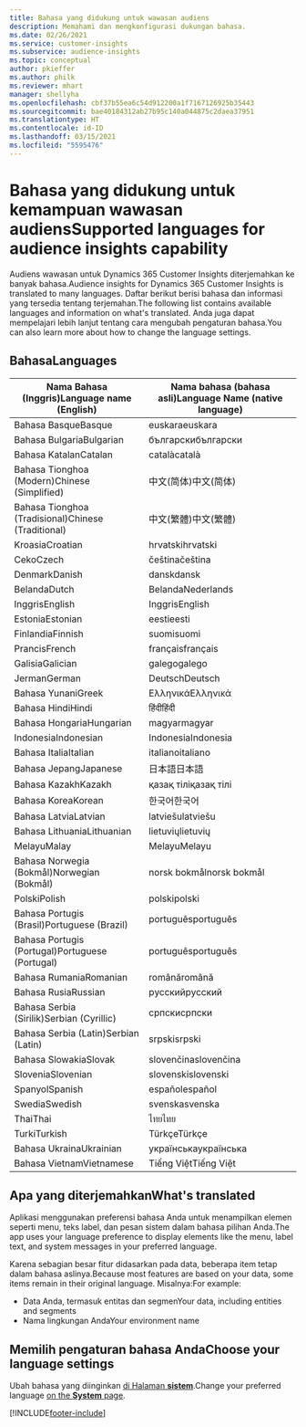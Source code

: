 ```yaml
---
title: Bahasa yang didukung untuk wawasan audiens
description: Memahami dan mengkonfigurasi dukungan bahasa.
ms.date: 02/26/2021
ms.service: customer-insights
ms.subservice: audience-insights
ms.topic: conceptual
author: pkieffer
ms.author: philk
ms.reviewer: mhart
manager: shellyha
ms.openlocfilehash: cbf37b55ea6c54d912200a1f7167126925b35443
ms.sourcegitcommit: bae40184312ab27b95c140a044875c2daea37951
ms.translationtype: HT
ms.contentlocale: id-ID
ms.lasthandoff: 03/15/2021
ms.locfileid: "5595476"
---
```

# <a name="supported-languages-for-audience-insights-capability"></a><span data-ttu-id="afdbf-103">Bahasa yang didukung untuk kemampuan wawasan audiens</span><span class="sxs-lookup"><span data-stu-id="afdbf-103">Supported languages for audience insights capability</span></span>

<span data-ttu-id="afdbf-104">Audiens wawasan untuk Dynamics 365 Customer Insights diterjemahkan ke banyak bahasa.</span><span class="sxs-lookup"><span data-stu-id="afdbf-104">Audience insights for Dynamics 365 Customer Insights is translated to many languages.</span></span> <span data-ttu-id="afdbf-105">Daftar berikut berisi bahasa dan informasi yang tersedia tentang terjemahan.</span><span class="sxs-lookup"><span data-stu-id="afdbf-105">The following list contains available languages and information on what's translated.</span></span> <span data-ttu-id="afdbf-106">Anda juga dapat mempelajari lebih lanjut tentang cara mengubah pengaturan bahasa.</span><span class="sxs-lookup"><span data-stu-id="afdbf-106">You can also learn more about how to change the language settings.</span></span> 

## <a name="languages"></a><span data-ttu-id="afdbf-107">Bahasa</span><span class="sxs-lookup"><span data-stu-id="afdbf-107">Languages</span></span>

| <span data-ttu-id="afdbf-108">Nama Bahasa (Inggris)</span><span class="sxs-lookup"><span data-stu-id="afdbf-108">Language name (English)</span></span>|  <span data-ttu-id="afdbf-109">Nama bahasa (bahasa asli)</span><span class="sxs-lookup"><span data-stu-id="afdbf-109">Language Name (native language)</span></span> |
| ------------- | ------------- |
| <span data-ttu-id="afdbf-110">Bahasa Basque</span><span class="sxs-lookup"><span data-stu-id="afdbf-110">Basque</span></span> | <span data-ttu-id="afdbf-111">euskara</span><span class="sxs-lookup"><span data-stu-id="afdbf-111">euskara</span></span> |
| <span data-ttu-id="afdbf-112">Bahasa Bulgaria</span><span class="sxs-lookup"><span data-stu-id="afdbf-112">Bulgarian</span></span> | <span data-ttu-id="afdbf-113">български</span><span class="sxs-lookup"><span data-stu-id="afdbf-113">български</span></span> |
| <span data-ttu-id="afdbf-114">Bahasa Katalan</span><span class="sxs-lookup"><span data-stu-id="afdbf-114">Catalan</span></span> | <span data-ttu-id="afdbf-115">català</span><span class="sxs-lookup"><span data-stu-id="afdbf-115">català</span></span> |
| <span data-ttu-id="afdbf-116">Bahasa Tionghoa (Modern)</span><span class="sxs-lookup"><span data-stu-id="afdbf-116">Chinese (Simplified)</span></span> | <span data-ttu-id="afdbf-117">中文(简体)</span><span class="sxs-lookup"><span data-stu-id="afdbf-117">中文(简体)</span></span> |
| <span data-ttu-id="afdbf-118">Bahasa Tionghoa (Tradisional)</span><span class="sxs-lookup"><span data-stu-id="afdbf-118">Chinese (Traditional)</span></span> | <span data-ttu-id="afdbf-119">中文(繁體)</span><span class="sxs-lookup"><span data-stu-id="afdbf-119">中文(繁體)</span></span> |
| <span data-ttu-id="afdbf-120">Kroasia</span><span class="sxs-lookup"><span data-stu-id="afdbf-120">Croatian</span></span> | <span data-ttu-id="afdbf-121">hrvatski</span><span class="sxs-lookup"><span data-stu-id="afdbf-121">hrvatski</span></span> |
| <span data-ttu-id="afdbf-122">Ceko</span><span class="sxs-lookup"><span data-stu-id="afdbf-122">Czech</span></span> | <span data-ttu-id="afdbf-123">čeština</span><span class="sxs-lookup"><span data-stu-id="afdbf-123">čeština</span></span> |
| <span data-ttu-id="afdbf-124">Denmark</span><span class="sxs-lookup"><span data-stu-id="afdbf-124">Danish</span></span> | <span data-ttu-id="afdbf-125">dansk</span><span class="sxs-lookup"><span data-stu-id="afdbf-125">dansk</span></span> |
| <span data-ttu-id="afdbf-126">Belanda</span><span class="sxs-lookup"><span data-stu-id="afdbf-126">Dutch</span></span> | <span data-ttu-id="afdbf-127">Belanda</span><span class="sxs-lookup"><span data-stu-id="afdbf-127">Nederlands</span></span> |
| <span data-ttu-id="afdbf-128">Inggris</span><span class="sxs-lookup"><span data-stu-id="afdbf-128">English</span></span> | <span data-ttu-id="afdbf-129">Inggris</span><span class="sxs-lookup"><span data-stu-id="afdbf-129">English</span></span> |
| <span data-ttu-id="afdbf-130">Estonia</span><span class="sxs-lookup"><span data-stu-id="afdbf-130">Estonian</span></span> | <span data-ttu-id="afdbf-131">eesti</span><span class="sxs-lookup"><span data-stu-id="afdbf-131">eesti</span></span> |
| <span data-ttu-id="afdbf-132">Finlandia</span><span class="sxs-lookup"><span data-stu-id="afdbf-132">Finnish</span></span> | <span data-ttu-id="afdbf-133">suomi</span><span class="sxs-lookup"><span data-stu-id="afdbf-133">suomi</span></span> |
| <span data-ttu-id="afdbf-134">Prancis</span><span class="sxs-lookup"><span data-stu-id="afdbf-134">French</span></span> | <span data-ttu-id="afdbf-135">français</span><span class="sxs-lookup"><span data-stu-id="afdbf-135">français</span></span> |
| <span data-ttu-id="afdbf-136">Galisia</span><span class="sxs-lookup"><span data-stu-id="afdbf-136">Galician</span></span> | <span data-ttu-id="afdbf-137">galego</span><span class="sxs-lookup"><span data-stu-id="afdbf-137">galego</span></span> |
| <span data-ttu-id="afdbf-138">Jerman</span><span class="sxs-lookup"><span data-stu-id="afdbf-138">German</span></span> | <span data-ttu-id="afdbf-139">Deutsch</span><span class="sxs-lookup"><span data-stu-id="afdbf-139">Deutsch</span></span> |
| <span data-ttu-id="afdbf-140">Bahasa Yunani</span><span class="sxs-lookup"><span data-stu-id="afdbf-140">Greek</span></span> | <span data-ttu-id="afdbf-141">Ελληνικά</span><span class="sxs-lookup"><span data-stu-id="afdbf-141">Ελληνικά</span></span> |
| <span data-ttu-id="afdbf-142">Bahasa Hindi</span><span class="sxs-lookup"><span data-stu-id="afdbf-142">Hindi</span></span> | <span data-ttu-id="afdbf-143">हिंदी</span><span class="sxs-lookup"><span data-stu-id="afdbf-143">हिंदी</span></span> |
| <span data-ttu-id="afdbf-144">Bahasa Hongaria</span><span class="sxs-lookup"><span data-stu-id="afdbf-144">Hungarian</span></span> | <span data-ttu-id="afdbf-145">magyar</span><span class="sxs-lookup"><span data-stu-id="afdbf-145">magyar</span></span> |
| <span data-ttu-id="afdbf-146">Indonesia</span><span class="sxs-lookup"><span data-stu-id="afdbf-146">Indonesian</span></span> | <span data-ttu-id="afdbf-147">Indonesia</span><span class="sxs-lookup"><span data-stu-id="afdbf-147">Indonesia</span></span> |
| <span data-ttu-id="afdbf-148">Bahasa Italia</span><span class="sxs-lookup"><span data-stu-id="afdbf-148">Italian</span></span> | <span data-ttu-id="afdbf-149">italiano</span><span class="sxs-lookup"><span data-stu-id="afdbf-149">italiano</span></span> |
| <span data-ttu-id="afdbf-150">Bahasa Jepang</span><span class="sxs-lookup"><span data-stu-id="afdbf-150">Japanese</span></span> | <span data-ttu-id="afdbf-151">日本語</span><span class="sxs-lookup"><span data-stu-id="afdbf-151">日本語</span></span> |
| <span data-ttu-id="afdbf-152">Bahasa Kazakh</span><span class="sxs-lookup"><span data-stu-id="afdbf-152">Kazakh</span></span> | <span data-ttu-id="afdbf-153">қазақ тілі</span><span class="sxs-lookup"><span data-stu-id="afdbf-153">қазақ тілі</span></span> |
| <span data-ttu-id="afdbf-154">Bahasa Korea</span><span class="sxs-lookup"><span data-stu-id="afdbf-154">Korean</span></span> | <span data-ttu-id="afdbf-155">한국어</span><span class="sxs-lookup"><span data-stu-id="afdbf-155">한국어</span></span> |
| <span data-ttu-id="afdbf-156">Bahasa Latvia</span><span class="sxs-lookup"><span data-stu-id="afdbf-156">Latvian</span></span> | <span data-ttu-id="afdbf-157">latviešu</span><span class="sxs-lookup"><span data-stu-id="afdbf-157">latviešu</span></span> |
| <span data-ttu-id="afdbf-158">Bahasa Lithuania</span><span class="sxs-lookup"><span data-stu-id="afdbf-158">Lithuanian</span></span> | <span data-ttu-id="afdbf-159">lietuvių</span><span class="sxs-lookup"><span data-stu-id="afdbf-159">lietuvių</span></span> |
| <span data-ttu-id="afdbf-160">Melayu</span><span class="sxs-lookup"><span data-stu-id="afdbf-160">Malay</span></span> | <span data-ttu-id="afdbf-161">Melayu</span><span class="sxs-lookup"><span data-stu-id="afdbf-161">Melayu</span></span> |
| <span data-ttu-id="afdbf-162">Bahasa Norwegia (Bokmål)</span><span class="sxs-lookup"><span data-stu-id="afdbf-162">Norwegian (Bokmål)</span></span> | <span data-ttu-id="afdbf-163">norsk bokmål</span><span class="sxs-lookup"><span data-stu-id="afdbf-163">norsk bokmål</span></span> |
| <span data-ttu-id="afdbf-164">Polski</span><span class="sxs-lookup"><span data-stu-id="afdbf-164">Polish</span></span> | <span data-ttu-id="afdbf-165">polski</span><span class="sxs-lookup"><span data-stu-id="afdbf-165">polski</span></span> |
| <span data-ttu-id="afdbf-166">Bahasa Portugis (Brasil)</span><span class="sxs-lookup"><span data-stu-id="afdbf-166">Portuguese (Brazil)</span></span> | <span data-ttu-id="afdbf-167">português</span><span class="sxs-lookup"><span data-stu-id="afdbf-167">português</span></span> |
| <span data-ttu-id="afdbf-168">Bahasa Portugis (Portugal)</span><span class="sxs-lookup"><span data-stu-id="afdbf-168">Portuguese (Portugal)</span></span> | <span data-ttu-id="afdbf-169">português</span><span class="sxs-lookup"><span data-stu-id="afdbf-169">português</span></span> |
| <span data-ttu-id="afdbf-170">Bahasa Rumania</span><span class="sxs-lookup"><span data-stu-id="afdbf-170">Romanian</span></span> | <span data-ttu-id="afdbf-171">română</span><span class="sxs-lookup"><span data-stu-id="afdbf-171">română</span></span> |
| <span data-ttu-id="afdbf-172">Bahasa Rusia</span><span class="sxs-lookup"><span data-stu-id="afdbf-172">Russian</span></span> | <span data-ttu-id="afdbf-173">pусский</span><span class="sxs-lookup"><span data-stu-id="afdbf-173">pусский</span></span> |
| <span data-ttu-id="afdbf-174">Bahasa Serbia (Sirilik)</span><span class="sxs-lookup"><span data-stu-id="afdbf-174">Serbian (Cyrillic)</span></span> | <span data-ttu-id="afdbf-175">српски</span><span class="sxs-lookup"><span data-stu-id="afdbf-175">српски</span></span> |
| <span data-ttu-id="afdbf-176">Bahasa Serbia (Latin)</span><span class="sxs-lookup"><span data-stu-id="afdbf-176">Serbian (Latin)</span></span> | <span data-ttu-id="afdbf-177">srpski</span><span class="sxs-lookup"><span data-stu-id="afdbf-177">srpski</span></span> |
| <span data-ttu-id="afdbf-178">Bahasa Slowakia</span><span class="sxs-lookup"><span data-stu-id="afdbf-178">Slovak</span></span> | <span data-ttu-id="afdbf-179">slovenčina</span><span class="sxs-lookup"><span data-stu-id="afdbf-179">slovenčina</span></span> |
| <span data-ttu-id="afdbf-180">Slovenia</span><span class="sxs-lookup"><span data-stu-id="afdbf-180">Slovenian</span></span> | <span data-ttu-id="afdbf-181">slovenski</span><span class="sxs-lookup"><span data-stu-id="afdbf-181">slovenski</span></span> |
| <span data-ttu-id="afdbf-182">Spanyol</span><span class="sxs-lookup"><span data-stu-id="afdbf-182">Spanish</span></span> | <span data-ttu-id="afdbf-183">español</span><span class="sxs-lookup"><span data-stu-id="afdbf-183">español</span></span> |
| <span data-ttu-id="afdbf-184">Swedia</span><span class="sxs-lookup"><span data-stu-id="afdbf-184">Swedish</span></span> | <span data-ttu-id="afdbf-185">svenska</span><span class="sxs-lookup"><span data-stu-id="afdbf-185">svenska</span></span> |
| <span data-ttu-id="afdbf-186">Thai</span><span class="sxs-lookup"><span data-stu-id="afdbf-186">Thai</span></span> | <span data-ttu-id="afdbf-187">ไทย</span><span class="sxs-lookup"><span data-stu-id="afdbf-187">ไทย</span></span> |
| <span data-ttu-id="afdbf-188">Turki</span><span class="sxs-lookup"><span data-stu-id="afdbf-188">Turkish</span></span> | <span data-ttu-id="afdbf-189">Türkçe</span><span class="sxs-lookup"><span data-stu-id="afdbf-189">Türkçe</span></span> |
| <span data-ttu-id="afdbf-190">Bahasa Ukraina</span><span class="sxs-lookup"><span data-stu-id="afdbf-190">Ukrainian</span></span> | <span data-ttu-id="afdbf-191">українська</span><span class="sxs-lookup"><span data-stu-id="afdbf-191">українська</span></span> |
| <span data-ttu-id="afdbf-192">Bahasa Vietnam</span><span class="sxs-lookup"><span data-stu-id="afdbf-192">Vietnamese</span></span> | <span data-ttu-id="afdbf-193">Tiếng Việt</span><span class="sxs-lookup"><span data-stu-id="afdbf-193">Tiếng Việt</span></span> |

## <a name="whats-translated"></a><span data-ttu-id="afdbf-194">Apa yang diterjemahkan</span><span class="sxs-lookup"><span data-stu-id="afdbf-194">What's translated</span></span>

<span data-ttu-id="afdbf-195">Aplikasi menggunakan preferensi bahasa Anda untuk menampilkan elemen seperti menu, teks label, dan pesan sistem dalam bahasa pilihan Anda.</span><span class="sxs-lookup"><span data-stu-id="afdbf-195">The app uses your language preference to display elements like the menu, label text, and system messages in your preferred language.</span></span>

<span data-ttu-id="afdbf-196">Karena sebagian besar fitur didasarkan pada data, beberapa item tetap dalam bahasa aslinya.</span><span class="sxs-lookup"><span data-stu-id="afdbf-196">Because most features are based on your data, some items remain in their original language.</span></span> <span data-ttu-id="afdbf-197">Misalnya:</span><span class="sxs-lookup"><span data-stu-id="afdbf-197">For example:</span></span>

- <span data-ttu-id="afdbf-198">Data Anda, termasuk entitas dan segmen</span><span class="sxs-lookup"><span data-stu-id="afdbf-198">Your data, including entities and segments</span></span>
- <span data-ttu-id="afdbf-199">Nama lingkungan Anda</span><span class="sxs-lookup"><span data-stu-id="afdbf-199">Your environment name</span></span>

## <a name="choose-your-language-settings"></a><span data-ttu-id="afdbf-200">Memilih pengaturan bahasa Anda</span><span class="sxs-lookup"><span data-stu-id="afdbf-200">Choose your language settings</span></span>  

<span data-ttu-id="afdbf-201">Ubah bahasa yang diinginkan [di Halaman **sistem**](system.md).</span><span class="sxs-lookup"><span data-stu-id="afdbf-201">Change your preferred language [on the **System** page](system.md).</span></span>


[!INCLUDE[footer-include](../includes/footer-banner.md)]